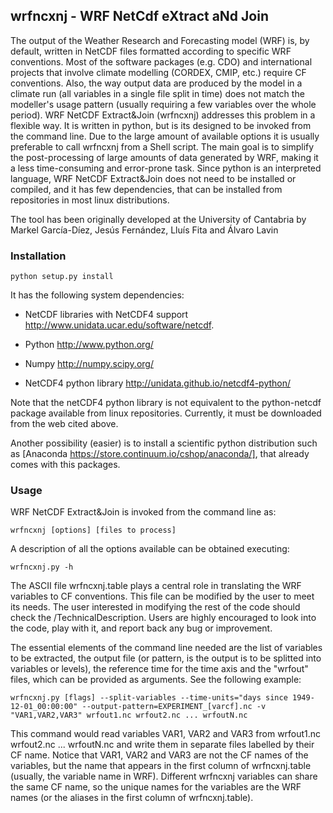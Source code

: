 
## wrfncxnj - WRF NetCdf eXtract aNd Join


The output of the Weather Research and Forecasting model (WRF) is, by default, 
written in NetCDF files formatted according to specific WRF conventions. Most 
of the software packages (e.g. CDO) and international projects that involve 
climate modelling (CORDEX, CMIP, etc.) require CF conventions. Also, the way 
output data are produced by the model in a climate run (all variables in a 
single file split in time) does not match the modeller's usage pattern (usually
requiring a few variables over the whole period). WRF NetCDF Extract&Join 
(wrfncxnj) addresses this problem in a flexible way. It is written in python, 
but is its designed to be invoked from the command line. Due to the large 
amount of available options it is usually preferable to call wrfncxnj from a 
Shell script. The main goal is to simplify the post-processing of large amounts
of data generated by WRF, making it a less time-consuming and error-prone 
task. Since python is an interpreted language, WRF NetCDF Extract&Join does 
not need to be installed or compiled, and it has few dependencies, that can 
be installed from repositories in most linux distributions.

The tool has been originally developed at the University of Cantabria by 
Markel García-Díez, Jesús Fernández, Lluís Fita and Álvaro Lavin


### Installation

```
python setup.py install
```


It has the following system dependencies:

* NetCDF libraries with NetCDF4 support http://www.unidata.ucar.edu/software/netcdf.

* Python http://www.python.org/

* Numpy http://numpy.scipy.org/

* NetCDF4 python library http://unidata.github.io/netcdf4-python/

Note that the netCDF4 python library is not equivalent to the python-netcdf 
package available from linux repositories. Currently, it must be downloaded 
from the web cited above.

Another possibility (easier) is to install a scientific python 
distribution such as [Anaconda https://store.continuum.io/cshop/anaconda/], 
that already comes with this packages. 

### Usage

WRF NetCDF Extract&Join is invoked from the command line as:

```
wrfncxnj [options] [files to process]
```

A description of all the options available can be obtained executing:

```
wrfncxnj.py -h
```

The ASCII file wrfncxnj.table plays a central role in translating the WRF 
variables to CF conventions. This file can be modified by the user to meet 
its needs. The user interested in modifying the rest of the code should check 
the /TechnicalDescription. Users are highly encouraged to look into the code, 
play with it, and report back any bug or improvement.

The essential elements of the command line needed are the list of variables 
to be extracted, the output file (or pattern, is the output is to be splitted 
into variables or levels), the reference time for the time axis and the 
"wrfout" files, which can be provided as arguments. See the following example:

```
wrfncxnj.py [flags] --split-variables --time-units="days since 1949-12-01_00:00:00" --output-pattern=EXPERIMENT_[varcf].nc -v "VAR1,VAR2,VAR3" wrfout1.nc wrfout2.nc ... wrfoutN.nc
```

This command would read variables VAR1, VAR2 and VAR3 from wrfout1.nc 
wrfout2.nc ... wrfoutN.nc and write them in separate files labelled by their 
CF name. Notice that VAR1, VAR2 and VAR3 are not the CF names of the 
variables, but the name that appears in the first column of wrfncxnj.table 
(usually, the variable name in WRF). Different wrfncxnj variables can share 
the same CF name, so the unique names for the variables are the WRF names 
(or the aliases in the first column of wrfncxnj.table).